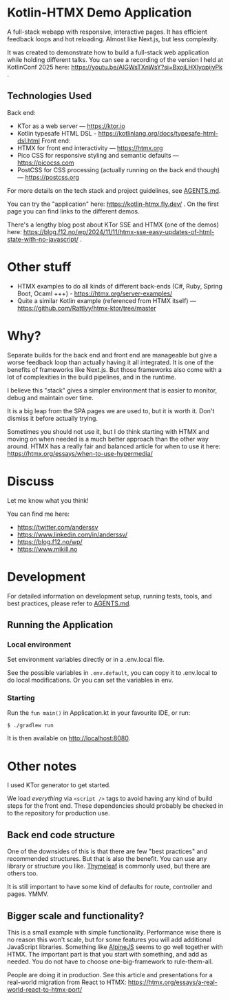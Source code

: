# Kotlin-HTMX Demo Application

A full-stack webapp with responsive, interactive pages.
It has efficient feedback loops and hot reloading.
Almost like Next.js, but less complexity.

It was created to demonstrate how to build a full-stack web application while holding different talks. You can see
a recording of the version I held at KotlinConf 2025 here: https://youtu.be/AlGWsTXnWsY?si=BxojLHXlyopijyPk .

## Technologies Used

Back end:
- KTor as a web server — https://ktor.io
- Kotlin typesafe HTML DSL - https://kotlinlang.org/docs/typesafe-html-dsl.html
Front end:
- HTMX for front end interactivity — https://htmx.org
- Pico CSS for responsive styling and semantic defaults — https://picocss.com
- PostCSS for CSS processing (actually running on the back end though) — https://postcss.org

For more details on the tech stack and project guidelines, see [AGENTS.md](AGENTS.md).

You can try the "application" here: https://kotlin-htmx.fly.dev/ .
On the first page you can find links to the different demos.

There's a lengthy blog post about KTor SSE and HTMX (one of the demos) here:
https://blog.f12.no/wp/2024/11/11/htmx-sse-easy-updates-of-html-state-with-no-javascript/ .

# Other stuff

- HTMX examples to do all kinds of different back-ends (C#, Ruby, Spring Boot,
  Ocaml +++) - https://htmx.org/server-examples/
- Quite a similar Kotlin example (referenced from HTMX itself) — https://github.com/Rattlyy/htmx-ktor/tree/master

# Why?

Separate builds for the back end and front end are manageable
but give a worse feedback loop than actually having it all integrated.
It is one of the benefits of frameworks like Next.js.
But those frameworks also come with a lot of complexities in the build pipelines, and in the runtime.

I believe this "stack" gives a simpler environment that is easier to monitor, debug and maintain over time.

It is a big leap from the SPA pages we are used to, but it is worth it. Don't dismiss it before actually trying.

Sometimes you should not use it, but I do think starting with HTMX and moving on when needed is a much better approach
than the other way around. HTMX has a really fair and balanced article for when to use it
here: https://htmx.org/essays/when-to-use-hypermedia/

# Discuss

Let me know what you think!

You can find me here:

- https://twitter.com/anderssv
- https://www.linkedin.com/in/anderssv/
- https://blog.f12.no/wp/
- https://www.mikill.no

# Development

For detailed information on development setup, running tests, tools, and best practices, please refer to [AGENTS.md](AGENTS.md).

## Running the Application

### Local environment

Set environment variables directly or in a .env.local file.

See the possible variables in ```.env.default```, you can copy it to .env.local to do local modifications. Or you can
set the variables in env.

### Starting

Run the ```fun main()``` in Application.kt in your favourite IDE, or run:

    $ ./gradlew run

It is then available on [http://localhost:8080](http://localhost:8080).

# Other notes

I used KTor generator to get started.

We load _everything_ via ```<script />``` tags to avoid having any kind of build steps for the front end.
These dependencies should probably be checked in to the repository for production use.

## Back end code structure

One of the downsides of this is that there are few "best practices" and recommended structures. But that is
also the benefit. You can use any library or structure you like. [Thymeleaf](https://www.thymeleaf.org/) is commonly
used, but there are others too.

It is still important to have some kind of defaults for route, controller and pages. YMMV.

## Bigger scale and functionality?

This is a small example with simple functionality.
Performance wise there is no reason this won't scale,
but for some features you will add additional JavaScript libraries.
Something like [AlpineJS](https://alpinejs.dev/) seems to go well together with HTMX.
The important part is that you start with something, and add as needed.
You do not have to choose one-big-framework to rule-them-all.

People are doing it in production.
See this article and presentations for a real-world migration from React to HTMX:
https://htmx.org/essays/a-real-world-react-to-htmx-port/
